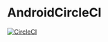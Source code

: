 # AndroidCircleCI

[![CircleCI](https://circleci.com/gh/dekzitfz/AndroidCircleCI.svg?style=svg)](https://circleci.com/gh/dekzitfz/AndroidCircleCI)
